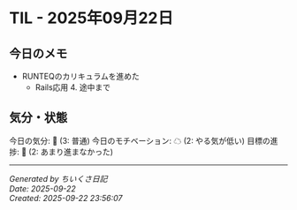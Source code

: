 # TIL - 2025年09月22日

## 今日のメモ
- RUNTEQのカリキュラムを進めた
	- Rails応用 4. 途中まで

## 気分・状態
今日の気分: 🙂 (3: 普通)
今日のモチベーション: ☁ (2: やる気が低い)
目標の進捗: 🌰 (2: あまり進まなかった)

---
*Generated by ちいくさ日記*  
*Date: 2025-09-22*  
*Created: 2025-09-22 23:56:07*
